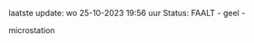laatste update: 
wo 25-10-2023 19:56   uur 
Status: FAALT - geel - 
<div class="service Y">microstation</div>